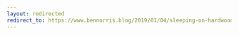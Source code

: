 ```yaml
---
layout: redirected
redirect_to: https://www.bennorris.blog/2019/01/04/sleeping-on-hardwood.html
---
```

